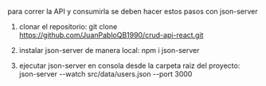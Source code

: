 para correr la API y consumirla se deben hacer estos pasos con json-server

1. clonar el repositorio: git clone https://github.com/JuanPabloQB1990/crud-api-react.git

2. instalar json-server de manera local:
npm i json-server

2. ejecutar json-server en consola desde la carpeta raiz del proyecto:
json-server --watch src/data/users.json --port 3000
